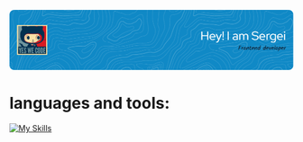 ![Header](./github-header-image.png)
# languages and tools:

[![My Skills](https://skillicons.dev/icons?i=js,html,css,react,redux,bootstrap,jest&perline=12)](https://skillicons.dev)
<!--
**seregad544/seregad544** is a ✨ _special_ ✨ repository because its `README.md` (this file) appears on your GitHub profile.

Here are some ideas to get you started:
ts
sass
webpack
- 🔭 I’m currently working on ...
- 🌱 I’m currently learning ...
- 👯 I’m looking to collaborate on ...
- 🤔 I’m looking for help with ...
- 💬 Ask me about ...
- 📫 How to reach me: ...
- 😄 Pronouns: ...
- ⚡ Fun fact: ...
-->
